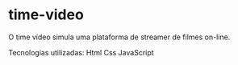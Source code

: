 # time-video

O time vídeo simula uma plataforma de streamer de filmes on-line.

Tecnologias utilizadas:
Html
Css
JavaScript